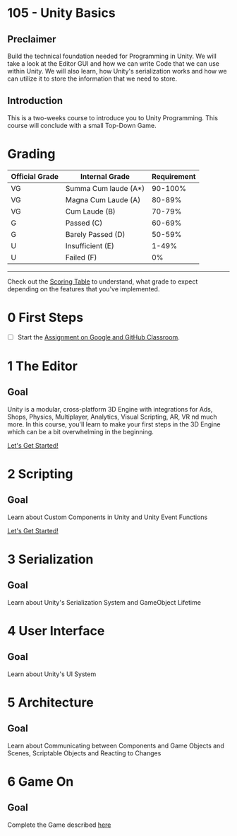 # 105 - Unity Basics

## Preclaimer

Build the technical foundation needed for Programming in Unity. We will take a look at the Editor GUI and how we can write Code that we can use within Unity. We will also learn, how Unity's serialization works and how we can utilize it to store the information that we need to store.

## Introduction

This is a two-weeks course to introduce you to Unity Programming. This course will conclude with a small Top-Down Game.


# Grading

| Official Grade | Internal Grade  |  Requirement |
|--------------|-------|:-------------|
|VG|Summa Cum laude (A*)| 90-100% |
|VG| Magna Cum Laude (A)| 80-89% |
|VG|Cum Laude (B)| 70-79% |
|G|Passed (C)| 60-69% |
|G|Barely Passed (D)| 50-59% |
|U|Insufficient (E)| 1-49% |
|U|Failed (F)| 0% |
-------------------------------

Check out the [Scoring Table](6-game-on) to understand, what grade to expect depending on the features that you've implemented.

# 0 First Steps
- [ ] Start the [Assignment on Google and GitHub Classroom](https://gist.github.com/marczaku/3b1853ee30575093b106ecc480d563b2).

# 1 The Editor
## Goal
Unity is a modular, cross-platform 3D Engine with integrations for Ads, Shops, Physics, Multiplayer, Analytics, Visual Scripting, AR, VR nd much more. In this course, you'll learn to make your first steps in the 3D Engine which can be a bit overwhelming in the beginning.

[Let's Get Started!](1-the-editor)

# 2 Scripting
## Goal
Learn about Custom Components in Unity and Unity Event Functions

[Let's Get Started!](2-scripting)

# 3 Serialization
## Goal
Learn about Unity's Serialization System and GameObject Lifetime

# 4 User Interface
## Goal
Learn about Unity's UI System

# 5 Architecture
## Goal
Learn about Communicating between Components and Game Objects and Scenes, Scriptable Objects and Reacting to Changes

# 6 Game On
## Goal
Complete the Game described [here](6-game-on)
